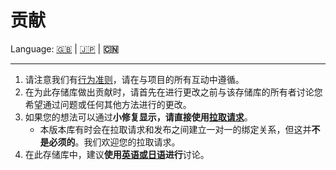 # 贡献

Language: [🇬🇧](./CONTRIBUTING.md) | [🇯🇵](./CONTRIBUTING.ja.md) | **🇨🇳**

---

1. 请注意我们有[行为准则](./CODE_OF_CONDUCT.zh.md)，请在与项目的所有互动中遵循。
2. 在为此存储库做出贡献时，请首先在进行更改之前与该存储库的所有者讨论您希望通过问题或任何其他方法进行的更改。
3. 如果您的想法可以通过**小修复显示，请直接使用[拉取请求](https://github.com/kurone-kito/yarn-project-boilerplate/pulls)**。
   - 本版本库有时会在拉取请求和发布之间建立一对一的绑定关系，但这并**不是必须的**。我们欢迎您的拉取请求。
4. 在此存储库中，建议**使用[英语或日语](https://translate.google.com/)进行**讨论。
